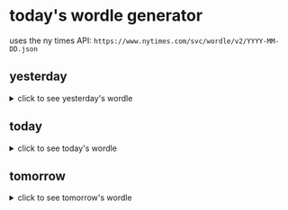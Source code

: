 # today's wordle generator

uses the ny times API: `https://www.nytimes.com/svc/wordle/v2/YYYY-MM-DD.json`

## yesterday

<details>
    <summary>click to see yesterday's wordle</summary>

    rumba

</details>

## today

<details>
    <summary>click to see today's wordle</summary>

    ditty

</details>

## tomorrow

<details>
    <summary>click to see tomorrow's wordle</summary>

    crook

</details>
